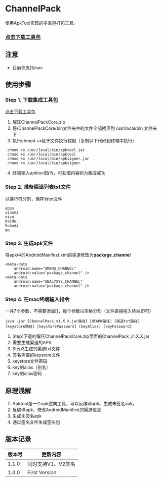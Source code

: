 # ChannelPack

使用ApkTool实现的多渠道打包工具。

### [点击下载工具包](https://csdn-app.csdn.net/ChannelPackCore.zip)

## 注意
* 目前仅支持mac

## 使用步骤
### Step 1. 下载集成工具包
[点击下载工具包](https://csdn-app.csdn.net/ChannelPackCore.zip)
1. 解压ChannelPackCore.zip
2. 将/ChannelPackCore/bin文件夹中的文件全部拷贝到 /usr/local/bin 文件夹下
3. 执行chmod +x赋予文件执行权限（复制以下代码到终端中执行）
```
 chmod +x /usr/local/bin/apktool.jar 
 chmod +x /usr/local/bin/apktool 
 chmod +x /usr/local/bin/apksigner.jar 
 chmod +x /usr/local/bin/apksigner 
```
4. 终端输入apktool指令，可获取内容则为集成成功

### Step 2. 准备渠道列表txt文件
以换行符分割，保存为txt文件
```
oppo
xiaomi
vivo
baidu
huawei
qq
```

### Step 3. 生成apk文件
将apk中的AndroidManifest.xml的渠道修改为**package_channel**
```
<meta-data
    android:name="UMENG_CHANNEL"
    android:value="package_channel" />
<meta-data
    android:name="ANALYSYS_CHANNEL"
    android:value="package_channel" />
```

### Step 4. 在mac终端输入指令
一共7个参数，不需要添加[]，每个参数以空格分割（文件直接拖入终端即可）
```
java -jar [ChannelPack_v1.X.X.jar路径] [原APK路径] [渠道txt路径] [keystore路径] [keystorePassword] [keyAlias] [keyPassword] 
```
1. Step1下载的解压ChannelPackCore.zip里面的ChannelPack_v1.X.X.jar
2. 需要生成渠道的APK
3. Step3生成的渠道txt文件
4. 签名需要的keystore文件
4. keystore文件密码
5. key的alias（别名）
6. key的alias密码

## 原理浅解
1. Apktool是一个apk逆向工具，可以反编译apk、生成未签名apk。
2. 反编译apk，修改AndroidManifest的渠道信息
3. 生成未签名apk
4. 通过签名文件生成签名包

## 版本记录
|版本号|更新内容|
|---|---|
|1.1.0|同时支持V1、V2签名|
|1.0.0|First Version|
